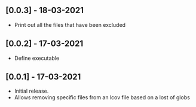 ## [0.0.3] - 18-03-2021

* Print out all the files that have been excluded

## [0.0.2] - 17-03-2021

* Define executable

## [0.0.1] - 17-03-2021

* Initial release.
* Allows removing specific files from an lcov file based on a lost of globs
